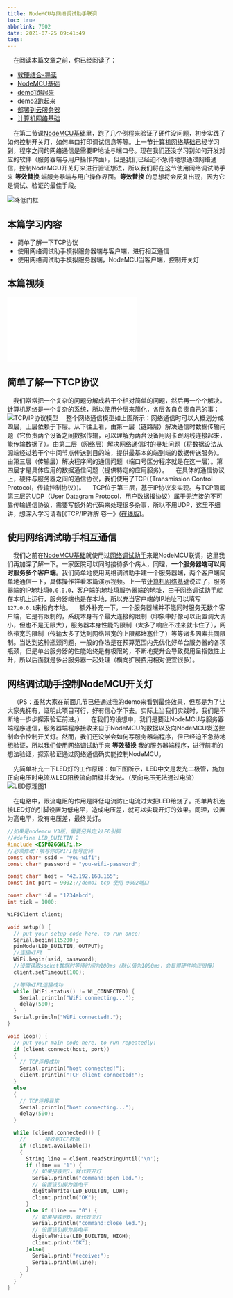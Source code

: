 ```yaml
---
title: NodeMCU与网络调试助手联调
toc: true
abbrlink: 7602
date: 2021-07-25 09:41:49
tags:
---
```



&emsp;在阅读本篇文章之前，你已经阅读了：
- [软硬结合-导读](/posts/44755)
- [NodeMCU基础](/posts/31494)
- [demo1跑起来](/posts/64786/)
- [demo2跑起来](/posts/64786/)
- [部署到云服务器](/posts/31687/)
- [计算机网络基础](/posts/37707)

&emsp;在第二节课[NodeMCU基础](/posts/31494)里，跑了几个例程来验证了硬件没问题，初步实践了如何控制开关灯，如何串口打印调试信息等等。上一节[计算机网络基础](/posts/37707)已经学习到，程序之间的网络通信是需要IP地址与端口号。现在我们还没学习到如何开发对应的软件（服务器端与用户操作界面），但是我们已经迫不急待地想通过网络通信，控制NodeMCU开关灯来进行验证想法，所以我们将在这节使用网络调试助手来 __等效替换__ 端服务器端与用户操作界面。__等效替换__ 的思想将会反复出现，因为它是调试、验证的最佳手段。

![降低门框](/blog_images/降低门框.jpg)

## 本篇学习内容
- 简单了解一下TCP协议
- 使用网络调试助手模拟服务器端与客户端，进行相互通信
- 使用网络调试助手模拟服务器端，NodeMCU当客户端，控制开关灯

## 本篇视频

<iframe src="//player.bilibili.com/player.html?aid=462062924&bvid=BV16L411n7Pi&cid=379908862&page=7" scrolling="no" border="0" frameborder="no" framespacing="0" allowfullscreen="true" class="bilibili-video"> </iframe>

## 简单了解一下TCP协议
&emsp;我们常常把一个复杂的问题分解成若干个相对简单的问题，然后再一个个解决。计算机网络是一个复杂的系统，所以使用分层来简化，各层各自负责自己的事：
![TCP/IP协议模型](/blog_images/005BIQVbgy1fvi66culs3j30if0d674z.jpg)
&emsp;整个网络通信模型如上图所示：网络通信时可以大概划分成四层，上层依赖于下层。从下往上看，由第一层（链路层）解决通信时数据传输问题（它负责两个设备之间数据传输，可以理解为两台设备用网卡跟网线连接起来，能传输数据了）。由第二层（网络层）解决网络通信时的寻址问题（将数据设法从源端经过若干个中间节点传送到目的端，提供最基本的端到端的数据传送服务）。由第三层（传输层）解决程序间的通信问题（端口号区分程序就是在这一层）。第四层才是具体应用的数据通信问题（提供特定的应用服务）。
&emsp;在具体的通信协议上，硬件与服务器之间的通信协议，我们使用了TCP(（Transmission Control Protocol，传输控制协议）)。
&emsp;TCP位于第三层，基于IP协议来实现。与TCP同属第三层的UDP（User Datagram Protocol，用户数据报协议）属于无连接的不可靠传输通信协议，需要写额外的代码来处理很多杂事，所以不用UDP，这里不细讲，想深入学习请看[《TCP/IP详解 卷一》[(在线版)](http://www.52im.net/topic-tcpipvol1.html?mobile=no)。

## 使用网络调试助手相互通信
&emsp;我们之前在[NodeMCU基础](/posts/31494)就使用过[网络调试助手](https://pan.baidu.com/s/1XBpeUK9QcA0r90yZkIe6fg)来跟NodeMCU联调，这里我们再加深了解一下。一家医院可以同时接待多个病人，同理，__一个服务器端可以同时服务多个客户端__。我们简单地使用网络调试助手建一个服务器端，两个客户端简单地通信一下，具体操作祥看本篇演示视频。上一节[计算机网络基础](/posts/37707)说过了，服务器端的IP地址填`0.0.0.0`，客户端的地址填服务器端的地址，由于网络调试助手就在本机上运行，服务器端也是在本地，所以充当客户端的IP地址可以填写`127.0.0.1`来指向本地。
&emsp;额外补充一下，一个服务器端并不能同时服务无数个客户端，它是有限制的，系统本身有个最大连接的限制（印象中好像可以设置调大调小，但也不是无限大），服务器本身性能的限制（太多了响应不过来就卡住了），网络带宽的限制（传输太多了达到网络带宽的上限都堵塞住了）等等诸多因素共同限制。当达到这种瓶颈问题，一般的作法是在预算范围内先优化好单台服务器的各项瓶颈，但是单台服务器的性能始终是有极限的，不断地提升会导致费用呈指数性上升，所以后面就是多台服务器一起处理（横向扩展费用相对便宜很多）。

## 网络调试助手控制NodeMCU开关灯
&emsp;（PS：虽然大家在前面几节已经通过我的demo来看到最终效果，但那是为了让大家先拥有，证明此项目可行，好有信心学下去。实际上当我们实践时，我们是不断地一步步探索验证前进。）
&emsp;在我们的设想中，我们是要让NodeMCU与服务器端程序通信，服务器端程序接收来自于NodeMCU的数据以及向NodeMCU发送控制命令控制开关灯。然而，我们还没学会如何写服务器端程序，但已经迫不急待地想验证，所以我们使用网络调试助手来 __等效替换__ 我的服务器端程序，进行前期的想法验证，探索验证通过网络通信确实能控制NodeMCU。

&emsp;先简单补充一下LED灯的工作原理：如下图所示，LED中文是发光二极管，施加正向电压时电流从LED阳极流向阴极并发光。（反向电压无法通过电流）
![LED原理图1](/blog_images/LED原理图1.jpg)

&emsp;在电路中，限流电阻的作用是降低电流防止电流过大把LED给烧了。把单片机连接LED灯的引脚设置为低电平，造成电压差，就可以实现开灯的效果。同理，设置为高电平，没有电压差，最终关灯。


```c
//如果是nodemcu V3版，需要另外定义LED引脚
//#define LED_BUILTIN 2 
#include <ESP8266WiFi.h>
//必须修改：填写你的WIFI帐号密码
const char* ssid = "you-wifi";
const char* password = "you-wifi-password";

const char* host = "42.192.168.165";
const int port = 9002;//demo1 tcp 使用 9002端口

const char* id = "1234abcd";
int tick = 1000;

WiFiClient client;

void setup() {
  // put your setup code here, to run once:
  Serial.begin(115200);
  pinMode(LED_BUILTIN, OUTPUT);
  //连接WIFI
  WiFi.begin(ssid, password);
  //设置读取socket数据时等待时间为100ms（默认值为1000ms，会显得硬件响应很慢）
  client.setTimeout(100);

  //等待WIFI连接成功
  while (WiFi.status() != WL_CONNECTED) {
    Serial.println("WiFi connecting...");
    delay(500);
  }
  Serial.println("WiFi connected!.");
}

void loop() {
  // put your main code here, to run repeatedly:
  if (client.connect(host, port))
  {
    // TCP连接成功
    Serial.println("host connected!");
    client.println("TCP client connected!");
  }
  else
  {
    // TCP连接异常
    Serial.println("host connecting...");
    delay(500);
  }

  while (client.connected()) {
    //      接收到TCP数据
    if (client.available())
    {
      String line = client.readStringUntil('\n');
      if (line == "1") {
        // 如果接收到1，就代表开灯
        Serial.println("command:open led.");
        // 设置该引脚为低电平
        digitalWrite(LED_BUILTIN, LOW);
        client.println("OK");
      }
      else if (line == "0") {
        // 如果接收到0，就代表关灯
        Serial.println("command:close led.");
        // 设置该引脚为高电平
        digitalWrite(LED_BUILTIN, HIGH);
        client.print("OK");
      }else{
        Serial.print("receive:"); 
        Serial.println(line); 
      }
    }
  }
}

```







